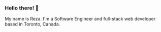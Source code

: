 ### Hello there! 👋

My name is Reza. I'm a Software Engineer and full-stack web developer based in Toronto, Canada.
